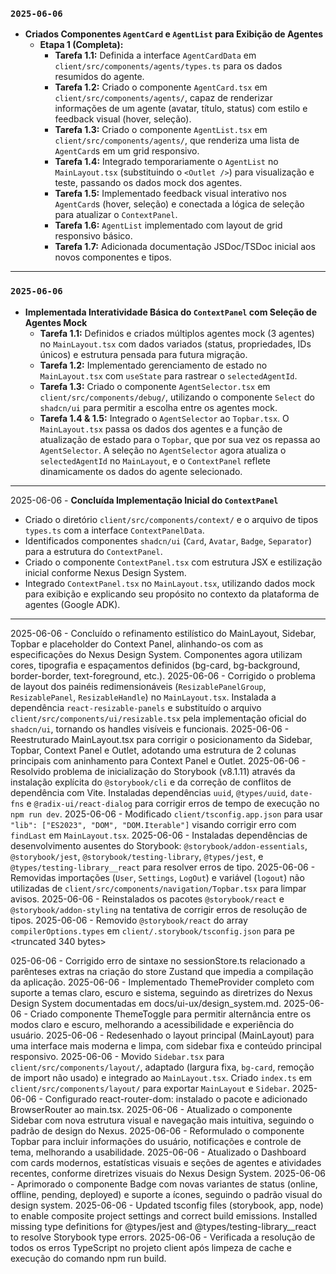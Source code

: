 ### `2025-06-06`
- **Criados Componentes `AgentCard` e `AgentList` para Exibição de Agentes**
  - **Etapa 1 (Completa):**
    - **Tarefa 1.1:** Definida a interface `AgentCardData` em `client/src/components/agents/types.ts` para os dados resumidos do agente.
    - **Tarefa 1.2:** Criado o componente `AgentCard.tsx` em `client/src/components/agents/`, capaz de renderizar informações de um agente (avatar, título, status) com estilo e feedback visual (hover, seleção).
    - **Tarefa 1.3:** Criado o componente `AgentList.tsx` em `client/src/components/agents/`, que renderiza uma lista de `AgentCard`s em um grid responsivo.
    - **Tarefa 1.4:** Integrado temporariamente o `AgentList` no `MainLayout.tsx` (substituindo o `<Outlet />`) para visualização e teste, passando os dados mock dos agentes.
    - **Tarefa 1.5:** Implementado feedback visual interativo nos `AgentCard`s (hover, seleção) e conectada a lógica de seleção para atualizar o `ContextPanel`.
    - **Tarefa 1.6:** `AgentList` implementado com layout de grid responsivo básico.
    - **Tarefa 1.7:** Adicionada documentação JSDoc/TSDoc inicial aos novos componentes e tipos.

---

### `2025-06-06`
- **Implementada Interatividade Básica do `ContextPanel` com Seleção de Agentes Mock**
  - **Tarefa 1.1:** Definidos e criados múltiplos agentes mock (3 agentes) no `MainLayout.tsx` com dados variados (status, propriedades, IDs únicos) e estrutura pensada para futura migração.
  - **Tarefa 1.2:** Implementado gerenciamento de estado no `MainLayout.tsx` com `useState` para rastrear o `selectedAgentId`.
  - **Tarefa 1.3:** Criado o componente `AgentSelector.tsx` em `client/src/components/debug/`, utilizando o componente `Select` do `shadcn/ui` para permitir a escolha entre os agentes mock.
  - **Tarefa 1.4 & 1.5:** Integrado o `AgentSelector` ao `Topbar.tsx`. O `MainLayout.tsx` passa os dados dos agentes e a função de atualização de estado para o `Topbar`, que por sua vez os repassa ao `AgentSelector`. A seleção no `AgentSelector` agora atualiza o `selectedAgentId` no `MainLayout`, e o `ContextPanel` reflete dinamicamente os dados do agente selecionado.

---

2025-06-06 - **Concluída Implementação Inicial do `ContextPanel`**
  - Criado o diretório `client/src/components/context/` e o arquivo de tipos `types.ts` com a interface `ContextPanelData`.
  - Identificados componentes `shadcn/ui` (`Card`, `Avatar`, `Badge`, `Separator`) para a estrutura do `ContextPanel`.
  - Criado o componente `ContextPanel.tsx` com estrutura JSX e estilização inicial conforme Nexus Design System.
  - Integrado `ContextPanel.tsx` no `MainLayout.tsx`, utilizando dados mock para exibição e explicando seu propósito no contexto da plataforma de agentes (Google ADK).

---

2025-06-06 - Concluído o refinamento estilístico do MainLayout, Sidebar, Topbar e placeholder do Context Panel, alinhando-os com as especificações do Nexus Design System. Componentes agora utilizam cores, tipografia e espaçamentos definidos (bg-card, bg-background, border-border, text-foreground, etc.).
2025-06-06 - Corrigido o problema de layout dos painéis redimensionáveis (`ResizablePanelGroup`, `ResizablePanel`, `ResizableHandle`) no `MainLayout.tsx`. Instalada a dependência `react-resizable-panels` e substituído o arquivo `client/src/components/ui/resizable.tsx` pela implementação oficial do `shadcn/ui`, tornando os handles visíveis e funcionais.
2025-06-06 - Reestruturado MainLayout.tsx para corrigir o posicionamento da Sidebar, Topbar, Context Panel e Outlet, adotando uma estrutura de 2 colunas principais com aninhamento para Context Panel e Outlet.
2025-06-06 - Resolvido problema de inicialização do Storybook (v8.1.11) através da instalação explícita do `@storybook/cli` e da correção de conflitos de dependência com Vite. Instaladas dependências `uuid`, `@types/uuid`, `date-fns` e `@radix-ui/react-dialog` para corrigir erros de tempo de execução no `npm run dev`.
2025-06-06 - Modificado `client/tsconfig.app.json` para usar `"lib": ["ES2023", "DOM", "DOM.Iterable"]` visando corrigir erro com `findLast` em `MainLayout.tsx`.
2025-06-06 - Instaladas dependências de desenvolvimento ausentes do Storybook: `@storybook/addon-essentials`, `@storybook/jest`, `@storybook/testing-library`, `@types/jest`, e `@types/testing-library__react` para resolver erros de tipo.
2025-06-06 - Removidas importações (`User`, `Settings`, `LogOut`) e variável (`logout`) não utilizadas de `client/src/components/navigation/Topbar.tsx` para limpar avisos.
2025-06-06 - Reinstalados os pacotes `@storybook/react` e `@storybook/addon-styling` na tentativa de corrigir erros de resolução de tipos.
2025-06-06 - Removido `@storybook/react` do array `compilerOptions.types` em `client/.storybook/tsconfig.json` para pe
<truncated 340 bytes>

025-06-06 - Corrigido erro de sintaxe no sessionStore.ts relacionado a parênteses extras na criação do store Zustand que impedia a compilação da aplicação.
2025-06-06 - Implementado ThemeProvider completo com suporte a temas claro, escuro e sistema, seguindo as diretrizes do Nexus Design System documentadas em docs/ui-ux/design_system.md.
2025-06-06 - Criado componente ThemeToggle para permitir alternância entre os modos claro e escuro, melhorando a acessibilidade e experiência do usuário.
2025-06-06 - Redesenhado o layout principal (MainLayout) para uma interface mais moderna e limpa, com sidebar fixa e conteúdo principal responsivo.
2025-06-06 - Movido `Sidebar.tsx` para `client/src/components/layout/`, adaptado (largura fixa, `bg-card`, remoção de import não usado) e integrado ao `MainLayout.tsx`. Criado `index.ts` em `client/src/components/layout/` para exportar `MainLayout` e `Sidebar`.
2025-06-06 - Configurado react-router-dom: instalado o pacote e adicionado BrowserRouter ao main.tsx.
2025-06-06 - Atualizado o componente Sidebar com nova estrutura visual e navegação mais intuitiva, seguindo o padrão de design do Nexus.
2025-06-06 - Reformulado o componente Topbar para incluir informações do usuário, notificações e controle de tema, melhorando a usabilidade.
2025-06-06 - Atualizado o Dashboard com cards modernos, estatísticas visuais e seções de agentes e atividades recentes, conforme diretrizes visuais do Nexus Design System.
2025-06-06 - Aprimorado o componente Badge com novas variantes de status (online, offline, pending, deployed) e suporte a ícones, seguindo o padrão visual do design system.
2025-06-06 - Updated tsconfig files (storybook, app, node) to enable composite project settings and correct build emissions. Installed missing type definitions for @types/jest and @types/testing-library__react to resolve Storybook type errors.
2025-06-06 - Verificada a resolução de todos os erros TypeScript no projeto client após limpeza de cache e execução do comando npm run build.
